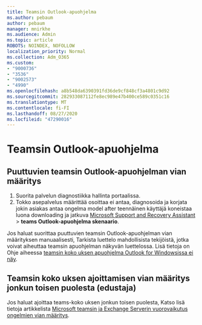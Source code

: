 ```yaml
---
title: Teamsin Outlook-apuohjelma
ms.author: pebaum
author: pebaum
manager: mnirkhe
ms.audience: Admin
ms.topic: article
ROBOTS: NOINDEX, NOFOLLOW
localization_priority: Normal
ms.collection: Adm_O365
ms.custom:
- "9000736"
- "3536"
- "9002573"
- "4990"
ms.openlocfilehash: a8b548da6390391fd36de9cf848cf3a4801c9d92
ms.sourcegitcommit: 282933087112fe8ec989e47b400ce589c0351c16
ms.translationtype: MT
ms.contentlocale: fi-FI
ms.lasthandoff: 08/27/2020
ms.locfileid: "47290016"
---
```

# <a name="teams-outlook-add-in"></a>Teamsin Outlook-apuohjelma

## <a name="to-troubleshoot-a-missing-teams-outlook-add-in"></a>Puuttuvien teamsin Outlook-apuohjelman vian määritys

1. Suorita palvelun diagnostiikka hallinta portaalissa. 
2. Tokko asepalvelus määrittää osoittaa ei antaa, diagnosoida ja korjata jokin asiakas antaa ongelma model after teennäinen käyttäjä koneistaa luona downloading ja jatkuva [Microsoft Support and Recovery Assistant](https://aka.ms/SaRA-TeamsAddInScenario)  >  **teams Outlook-apuohjelma skenaario**.

Jos haluat suorittaa puuttuvien teamsin Outlook-apuohjelman vian määrityksen manuaalisesti, Tarkista luettelo mahdollisista tekijöistä, jotka voivat aiheuttaa teamsin apuohjelman näkyvän luettelossa. Lisä tietoja on Ohje aiheessa [teamsin koko uksen apuohjelma Outlook for Windowsissa ei näy](https://docs.microsoft.com/microsoftteams/teams-add-in-for-outlook#teams-meeting-add-in-in-outlook-for-windows-does-not-show).

## <a name="to-troubleshoot-scheduling-a-teams-meeting-on-behalf-of-someone-else-delegate"></a>Teamsin koko uksen ajoittamisen vian määritys jonkun toisen puolesta (edustaja)

Jos haluat ajoittaa teams-koko uksen jonkun toisen puolesta, Katso lisä tietoja artikkelista [Microsoft teamsin ja Exchange Serverin vuorovaikutus ongelmien vian määritys](https://docs.microsoft.com/microsoftteams/troubleshoot/known-issues/teams-exchange-interaction-issue).
